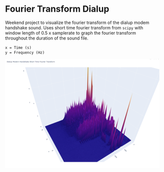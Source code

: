 # Fourier Transform Dialup
Weekend project to visualize the fourier transform of the dialup modem handshake sound. Uses short time fourier transform from `scipy` with window length of 0.5 x samplerate to graph the fourier transform throughout the duration of the sound file.

```
x = Time (s)
y = Frequency (Hz)
```


![alt text](https://raw.githubusercontent.com/mcullifer/fourier-transform-dialup/master/graphs/graph2.png)
